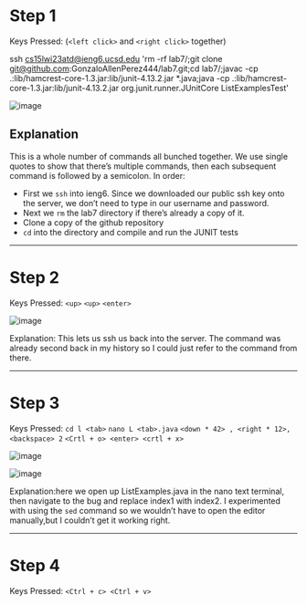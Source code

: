 Step 1
===

Keys Pressed: (`<left click>` and `<right click>` together)

ssh cs15lwi23atd@ieng6.ucsd.edu 'rm -rf lab7/;git clone git@github.com:GonzaloAllenPerez444/lab7.git;cd lab7/;javac -cp .:lib/hamcrest-core-1.3.jar:lib/junit-4.13.2.jar *.java;java -cp .:lib/hamcrest-core-1.3.jar:lib/junit-4.13.2.jar org.junit.runner.JUnitCore ListExamplesTest'

![image](https://user-images.githubusercontent.com/106555298/221093220-42e8c28b-48f9-445a-9904-b4fc66c63d5b.png)

Explanation
---

This is a whole number of commands all bunched together. We use single quotes to show that there’s multiple commands, then each subsequent command is followed by a semicolon. In order:
* First we `ssh` into ieng6. Since we downloaded our public ssh key onto the server, we don’t need to type in our username and password.
* Next we `rm` the lab7 directory if there’s already a copy of it.
* Clone a copy of the github repository
* `cd` into the directory and compile and run the JUNIT tests 

---

Step 2
===

Keys Pressed:  `<up>` `<up>` `<enter>`

![image](https://user-images.githubusercontent.com/106555298/221093733-10bdc17d-259e-464c-a88c-749b771bf565.png)

Explanation:
This lets us ssh us back into the server. The command was already second back in my history so I could just refer to the command from there.

---

Step 3
===

Keys Pressed:
`cd l <tab>`
`nano L <tab>.java`
`<down * 42> , <right * 12>, <backspace> 2`
`<Crtl + o> <enter> <crtl + x>`

![image](https://user-images.githubusercontent.com/106555298/221094097-cf3d80dc-878a-4a63-b7db-32e25a2bd3a4.png)

![image](https://user-images.githubusercontent.com/106555298/221094131-3ee42877-ea62-48d0-9c0c-4bf533d6e3da.png)

Explanation:here we open up ListExamples.java in the nano text terminal, then navigate to the bug and replace index1 with index2. I experimented with using the `sed` command so we wouldn’t have to open the editor manually,but I couldn’t get it working right.

---

Step 4
===

Keys Pressed: `<Ctrl + c> <Ctrl + v>`
